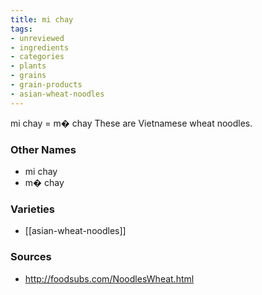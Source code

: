 ```yaml
---
title: mi chay
tags:
- unreviewed
- ingredients
- categories
- plants
- grains
- grain-products
- asian-wheat-noodles
---
```

mi chay = m� chay These are Vietnamese wheat noodles.

### Other Names

* mi chay
* m� chay

### Varieties

* [[asian-wheat-noodles]]

### Sources
* http://foodsubs.com/NoodlesWheat.html
